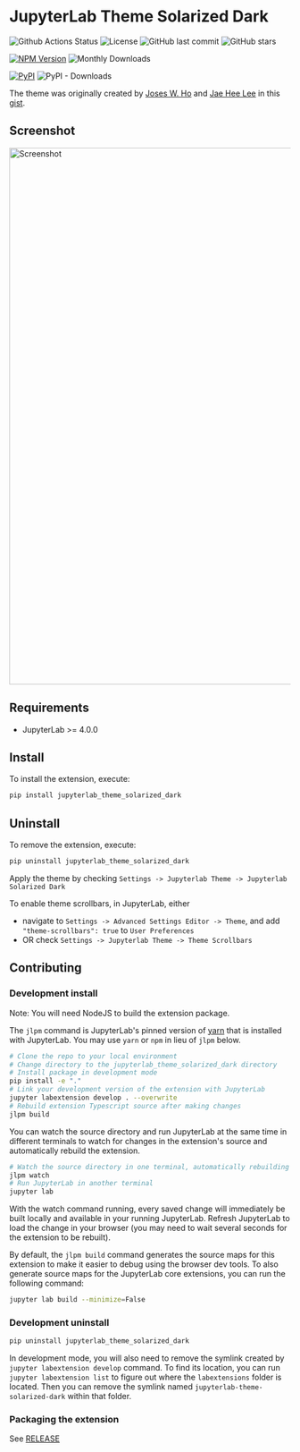 # JupyterLab Theme Solarized Dark

![Github Actions Status](https://github.com/AllanChain/jupyterlab-theme-solarized-dark/workflows/Build/badge.svg)
![License](https://img.shields.io/github/license/AllanChain/jupyterlab-theme-solarized-dark.svg)
![GitHub last commit](https://img.shields.io/github/last-commit/AllanChain/jupyterlab-theme-solarized-dark)
![GitHub stars](https://img.shields.io/github/stars/AllanChain/jupyterlab-theme-solarized-dark)

[![NPM Version](https://img.shields.io/npm/v/jupyterlab-theme-solarized-dark.svg?logo=npm&label=npm%20(deprecated))](https://npmjs.org/package/jupyterlab-theme-solarized-dark)
![Monthly Downloads](https://img.shields.io/npm/dm/jupyterlab-theme-solarized-dark.svg?logo=npm&label=npm%20downloads)

[![PyPI](https://img.shields.io/pypi/v/jupyterlab_theme_solarized_dark?logo=pypi&label=PyPi)](https://pypi.org/project/jupyterlab-theme-solarized-dark/)
![PyPI - Downloads](https://img.shields.io/pypi/dm/jupyterlab_theme_solarized_dark?logo=pypi&label=PyPi%20downloads)

The theme was originally created by [Joses W. Ho](https://github.com/josesho) and [Jae Hee Lee](https://github.com/dschaehi) in this [gist](https://gist.github.com/dschaehi/ff6d30e6779a683053a1f078af178cdb).

## Screenshot

<img width="960" alt="Screenshot" src="https://github.com/AllanChain/jupyterlab-theme-solarized-dark/assets/36528777/de6dd210-d92b-4015-9da9-92dd07a4a9a9">

## Requirements

- JupyterLab >= 4.0.0

## Install

To install the extension, execute:

```bash
pip install jupyterlab_theme_solarized_dark
```

## Uninstall

To remove the extension, execute:

```bash
pip uninstall jupyterlab_theme_solarized_dark
```

Apply the theme by checking `Settings -> Jupyterlab Theme -> Jupyterlab Solarized Dark`

To enable theme scrollbars, in JupyterLab, either

- navigate to `Settings -> Advanced Settings Editor -> Theme`, and add `"theme-scrollbars": true` to `User Preferences`
- OR check `Settings -> Jupyterlab Theme -> Theme Scrollbars`

## Contributing

### Development install

Note: You will need NodeJS to build the extension package.

The `jlpm` command is JupyterLab's pinned version of
[yarn](https://yarnpkg.com/) that is installed with JupyterLab. You may use
`yarn` or `npm` in lieu of `jlpm` below.

```bash
# Clone the repo to your local environment
# Change directory to the jupyterlab_theme_solarized_dark directory
# Install package in development mode
pip install -e "."
# Link your development version of the extension with JupyterLab
jupyter labextension develop . --overwrite
# Rebuild extension Typescript source after making changes
jlpm build
```

You can watch the source directory and run JupyterLab at the same time in different terminals to watch for changes in the extension's source and automatically rebuild the extension.

```bash
# Watch the source directory in one terminal, automatically rebuilding when needed
jlpm watch
# Run JupyterLab in another terminal
jupyter lab
```

With the watch command running, every saved change will immediately be built locally and available in your running JupyterLab. Refresh JupyterLab to load the change in your browser (you may need to wait several seconds for the extension to be rebuilt).

By default, the `jlpm build` command generates the source maps for this extension to make it easier to debug using the browser dev tools. To also generate source maps for the JupyterLab core extensions, you can run the following command:

```bash
jupyter lab build --minimize=False
```

### Development uninstall

```bash
pip uninstall jupyterlab_theme_solarized_dark
```

In development mode, you will also need to remove the symlink created by `jupyter labextension develop`
command. To find its location, you can run `jupyter labextension list` to figure out where the `labextensions`
folder is located. Then you can remove the symlink named `jupyterlab-theme-solarized-dark` within that folder.

### Packaging the extension

See [RELEASE](RELEASE.md)
